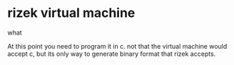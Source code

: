 # rizek virtual machine

what

At this point you need to program it in c. not that the virtual machine would accept c, but its only way to generate binary format that rizek accepts.
